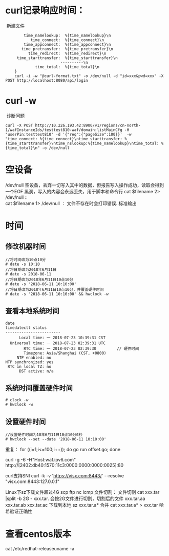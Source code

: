 # curl记录响应时间：
​	新建文件

``` format.txt{
	    time_namelookup:  %{time_namelookup}\n
	       time_connect:  %{time_connect}\n
	    time_appconnect:  %{time_appconnect}\n
	   time_pretransfer:  %{time_pretransfer}\n
	      time_redirect:  %{time_redirect}\n
	 time_starttransfer:  %{time_starttransfer}\n
	                    ----------\n
	         time_total:  %{time_total}\n	
	}
	curl -i -w "@curl-format.txt" -o /dev/null -d "id=xxx&pwd=xxx" -X POST http://localhost:8080/api/login
```

# curl -w
​	诊断问题

```
curl -X POST http://10.226.193.42:8900/v1/regions/cn-north-1/wafInstanceIds/testtest810-waf/domain:listMainCfg -H "userPin:testtest810" -d '{"req":{"pageSize":100}}'  -w  "time_connect: %{time_connect}\ntime_starttransfer: %{time_starttransfer}\ntime_nslookup:%{time_namelookup}\ntime_total: %{time_total}\n" -o /dev/null
```

#  空设备

/dev/null
	空设备，丢弃一切写入其中的数据，但报告写入操作成功，读取会得到一个EOF
	黑洞，写入的内容会永远丢失，用于脚本和命令行
	cat $filename 2> /dev/null  :: 			
	cat $filename 1> /dev/null ： 文件不存在时会打印错误. 标准输出

# 时间

## 修改机器时间

```
//将时间改为10点10分
# date -s 10:10
//将日期改为2018年6月11日
# date -s 2018-06-11
//将日期改为2018年6月11日10点10分
# date -s '2018-06-11 10:10:00'
//将日期改为2018年6月11日10点10分，并覆盖硬件时间
# date -s '2018-06-11 10:10:00' && hwclock -w
```
## 查看本地系统时间

```
date
timedatectl status
------------------------
      Local time: 一 2018-07-23 10:39:31 CST
  Universal time: 一 2018-07-23 02:39:31 UTC
        RTC time: 一 2018-07-23 02:39:30			// 硬件时间
        Timezone: Asia/Shanghai (CST, +0800)
     NTP enabled: no
NTP synchronized: yes
 RTC in local TZ: no
      DST active: n/a

```
## 系统时间覆盖硬件时间

```
# clock -w
# hwclock -w 
```
## 设置硬件时间

```
//设置硬件时间为18年6月11日10点10分0秒
# hwclock --set --date '2018-06-11 10:10:00'
```
重复：
 for ((i=1;i<=100;i++)); do go run offset.go; done

 curl -g -6 -H"Host:waf.ipv6.com" http://[2402:db40:1570:11c3:0000:0000:0000:0025]:80

 curl支持SNI
curl -k -v 'https://visx.com:8443/' --resolve "visx.com:8443:127.0.0.1"

Linux下sz下载文件超过4G
	scp
	ftp
	nc
	icmp
	文件切割：
		文件切割
			cat xxx.tar |split  -b 2G - xxx.tar.
			会按2G文件进行切割，切割后的文件 xxx.tar.aa xxx.tar.ab xxx.tar.ac
		下载到本地
			sz xxx.tar.a* 
		合并
			cat xxx.tar.a* > xxx.tar
			哈希验证正确性

# 查看centos版本

cat /etc/redhat-releaseuname -a